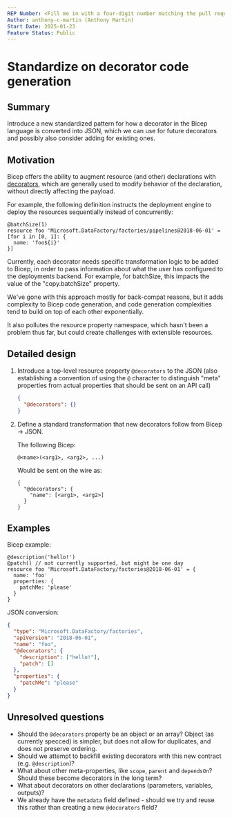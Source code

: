 ```yaml
---
REP Number: <Fill me in with a four-digit number matching the pull request number; Update AFTER PR is approved and BEFORE is merged.>
Author: anthony-c-martin (Anthony Martin)
Start Date: 2025-01-23
Feature Status: Public
---
```


# Standardize on decorator code generation

## Summary

Introduce a new standardized pattern for how a decorator in the Bicep language is converted into JSON, which we can use for future decorators and possibly also consider adding for existing ones.

## Motivation

Bicep offers the ability to augment resource (and other) declarations with [decorators](https://learn.microsoft.com/en-us/azure/azure-resource-manager/bicep/file#decorators), which are generally used to modify behavior of the declaration, without directly affecting the payload.

For example, the following definition instructs the deployment engine to deploy the resources sequentially instead of concurrently:
```bicep
@batchSize(1)
resource foo 'Microsoft.DataFactory/factories/pipelines@2018-06-01' = [for i in [0, 1]: {
  name: 'foo${i}'
}]
```

Currently, each decorator needs specific transformation logic to be added to Bicep, in order to pass information about what the user has configured to the deployments backend. For example, for batchSize, this impacts the value of the "copy.batchSize" property.

We've gone with this approach mostly for back-compat reasons, but it adds complexity to Bicep code generation, and code generation complexities tend to build on top of each other exponentially.

It also pollutes the resource property namespace, which hasn't been a problem thus far, but could create challenges with extensible resources.

## Detailed design

1. Introduce a top-level resource property `@decorators` to the JSON (also establishing a convention of using the `@` character to distinguish "meta" properties from actual properties that should be sent on an API call)
    ```json
    {
      "@decorators": {}
    }
    ```

1. Define a standard transformation that new decorators follow from Bicep -> JSON.

    The following Bicep:
    ```
    @<name>(<arg1>, <arg2>, ...)
    ```
    
    Would be sent on the wire as:
    ```
    {
      "@decorators": {
        "name": [<arg1>, <arg2>]
      }
    }
    ```

## Examples

Bicep example:
```bicep
@description('hello!')
@patch() // not currently supported, but might be one day
resource foo 'Microsoft.DataFactory/factories@2018-06-01' = {
  name: 'foo'
  properties: {
    patchMe: 'please'
  }
}
```

JSON conversion:
```json
{
  "type": "Microsoft.DataFactory/factories",
  "apiVersion": "2018-06-01",
  "name": "foo",
  "@decorators": {
    "description": ["hello!"],
    "patch": []
  },
  "properties": {
    "patchMe": "please"
  }
}
```


## Unresolved questions

- Should the `@decorators` property be an object or an array? Object (as currently specced) is simpler, but does not allow for duplicates, and does not preserve ordering.
- Should we attempt to backfill existing decorators with this new contract (e.g. `@description`)?
- What about other meta-properties, like `scope`, `parent` and `dependsOn`? Should these become decorators in the long term?
- What about decorators on other declarations (parameters, variables, outputs)?
- We already have the `metadata` field defined - should we try and reuse this rather than creating a new `@decorators` field?
